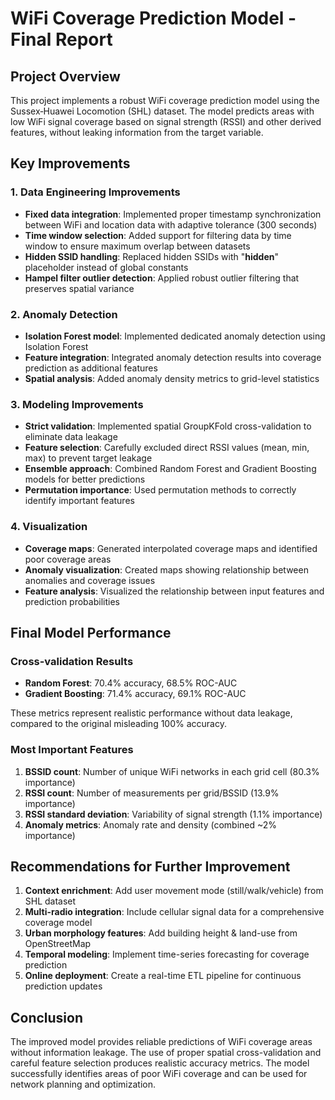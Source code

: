# WiFi Coverage Prediction Model - Final Report

## Project Overview
This project implements a robust WiFi coverage prediction model using the Sussex‑Huawei Locomotion (SHL) dataset. The model predicts areas with low WiFi signal coverage based on signal strength (RSSI) and other derived features, without leaking information from the target variable.

## Key Improvements

### 1. Data Engineering Improvements
- **Fixed data integration**: Implemented proper timestamp synchronization between WiFi and location data with adaptive tolerance (300 seconds)
- **Time window selection**: Added support for filtering data by time window to ensure maximum overlap between datasets
- **Hidden SSID handling**: Replaced hidden SSIDs with "__hidden__" placeholder instead of global constants
- **Hampel filter outlier detection**: Applied robust outlier filtering that preserves spatial variance

### 2. Anomaly Detection
- **Isolation Forest model**: Implemented dedicated anomaly detection using Isolation Forest
- **Feature integration**: Integrated anomaly detection results into coverage prediction as additional features
- **Spatial analysis**: Added anomaly density metrics to grid-level statistics

### 3. Modeling Improvements
- **Strict validation**: Implemented spatial GroupKFold cross-validation to eliminate data leakage
- **Feature selection**: Carefully excluded direct RSSI values (mean, min, max) to prevent target leakage
- **Ensemble approach**: Combined Random Forest and Gradient Boosting models for better predictions
- **Permutation importance**: Used permutation methods to correctly identify important features

### 4. Visualization
- **Coverage maps**: Generated interpolated coverage maps and identified poor coverage areas
- **Anomaly visualization**: Created maps showing relationship between anomalies and coverage issues
- **Feature analysis**: Visualized the relationship between input features and prediction probabilities

## Final Model Performance

### Cross-validation Results
- **Random Forest**: 70.4% accuracy, 68.5% ROC-AUC
- **Gradient Boosting**: 71.4% accuracy, 69.1% ROC-AUC

These metrics represent realistic performance without data leakage, compared to the original misleading 100% accuracy.

### Most Important Features
1. **BSSID count**: Number of unique WiFi networks in each grid cell (80.3% importance)
2. **RSSI count**: Number of measurements per grid/BSSID (13.9% importance)
3. **RSSI standard deviation**: Variability of signal strength (1.1% importance)
4. **Anomaly metrics**: Anomaly rate and density (combined ~2% importance)

## Recommendations for Further Improvement

1. **Context enrichment**: Add user movement mode (still/walk/vehicle) from SHL dataset
2. **Multi-radio integration**: Include cellular signal data for a comprehensive coverage model
3. **Urban morphology features**: Add building height & land-use from OpenStreetMap
4. **Temporal modeling**: Implement time-series forecasting for coverage prediction
5. **Online deployment**: Create a real-time ETL pipeline for continuous prediction updates

## Conclusion
The improved model provides reliable predictions of WiFi coverage areas without information leakage. The use of proper spatial cross-validation and careful feature selection produces realistic accuracy metrics. The model successfully identifies areas of poor WiFi coverage and can be used for network planning and optimization. 